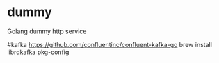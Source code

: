 # dummy
Golang dummy http service

#kafka
https://github.com/confluentinc/confluent-kafka-go
brew install librdkafka pkg-config